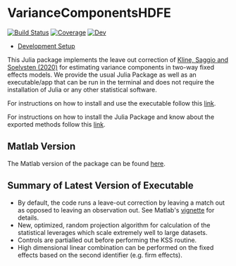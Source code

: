 # VarianceComponentsHDFE

[![Build Status](https://github.com/HighDimensionalEconLab/VarianceComponentsHDFE.jl/workflows/CI/badge.svg)](https://github.com/HighDimensionalEconLab/VarianceComponentsHDFE.jl/actions)
[![Coverage](https://codecov.io/gh/HighDimensionalEconLab/VarianceComponentsHDFE.jl/branch/master/graph/badge.svg)](https://codecov.io/gh/HighDimensionalEconLab/VarianceComponentsHDFE.jl)
[![Dev](https://img.shields.io/badge/docs-dev-blue.svg)](https://HighDimensionalEconLab.github.io/VarianceComponentsHDFE.jl/dev)

- [Development Setup](develop.md)


This Julia package implements the leave out correction of 
[Kline, Saggio and Soelvsten (2020)](https://eml.berkeley.edu/~pkline/papers/KSS2020.pdf) for estimating variance components in two-way fixed effects models. We provide the usual Julia Package as well as an executable/app that can be run in the terminal and does not require the installation of Julia or any other statistical software.

For instructions on how to install and use the executable follow this [link](https://highdimensionaleconlab.github.io/VarianceComponentsHDFE.jl/dev/Executable/).

For instructions on how to install the Julia Package and know about the exported methods follow this [link](https://highdimensionaleconlab.github.io/VarianceComponentsHDFE.jl/dev/Package/).

## Matlab Version

The Matlab version of the package can be 
found [here](https://github.com/rsaggio87/LeaveOutTwoWay).

## Summary of Latest Version of Executable

* By default, the code runs a leave-out correction by leaving a match out as opposed to leaving an observation out. See Matlab's [vignette](https://github.com/rsaggio87/LeaveOutTwoWay/blob/master/doc/VIGNETTE.pdf) for details.
* New, optimized, random projection algorithm for calculation of the statistical leverages which scale extremely well to large datasets.
* Controls are partialled out before performing the KSS routine.
* High dimensional linear combination can be performed on the fixed effects based on the second identifier (e.g. firm effects). 

